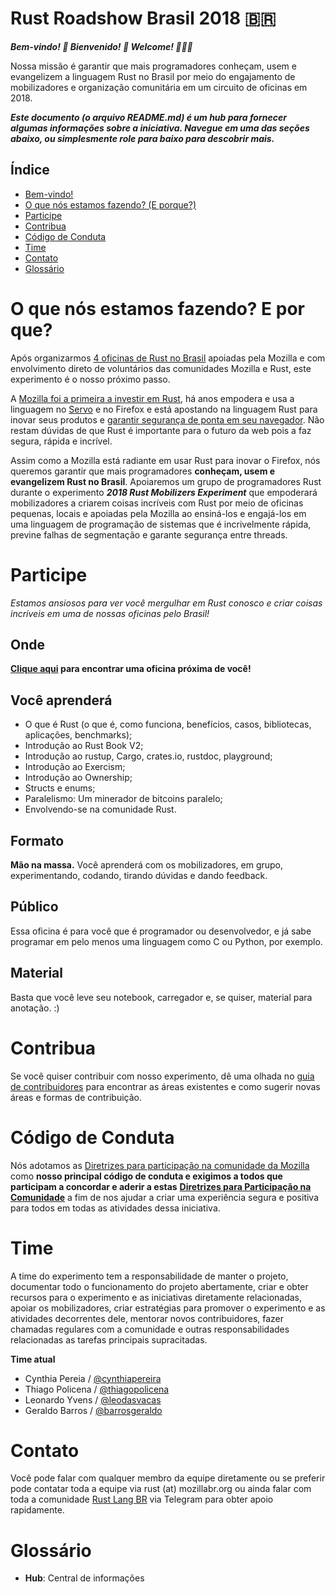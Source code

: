 Rust Roadshow Brasil 2018 🇧🇷
======================
***Bem-vindo! :tada: Bienvenido! :confetti_ball: Welcome! :balloon::balloon::balloon:***

Nossa missão é garantir que mais programadores conheçam, usem e evangelizem a linguagem Rust no Brasil por meio do engajamento de mobilizadores e organização comunitária em um circuito de oficinas em 2018.

***Este documento (o arquivo README.md) é um hub para fornecer algumas informações sobre a iniciativa. Navegue em uma das seções abaixo, ou simplesmente role para baixo para descobrir mais.***

## Índice
* [Bem-vindo!](#rust-roadshow-brasil-2018-)
* [O que nós estamos fazendo? (E porque?)](#o-que-nós-estamos-fazendo-e-porque)
* [Participe](#participe)
* [Contribua](#contribua)
* [Código de Conduta](#código-de-conduta)
* [Time](#time)
* [Contato](#contato)
* [Glossário](#glossário)

# O que nós estamos fazendo? E por que?
Após organizarmos [4 oficinas de Rust no Brasil](https://www.eventbrite.com.br/o/mozilla-brasil-14167163781) apoiadas pela Mozilla e com envolvimento direto de voluntários das comunidades Mozilla e Rust, este experimento é o nosso próximo passo.

A [Mozilla foi a primeira a investir em Rust](https://research.mozilla.org/rust/), há anos empodera e usa a linguagem no [Servo](https://github.com/servo/servo) e no Firefox e está apostando na linguagem Rust para inovar seus produtos e [garantir segurança de ponta em seu navegador](https://blog.mozilla.org/firefox/put-trust-rust-shipping-now-firefox/). Não restam dúvidas de que Rust é importante para o futuro da web pois a faz segura, rápida e incrível.

Assim como a Mozilla está radiante em usar Rust para inovar o Firefox, nós queremos garantir que mais programadores **conheçam, usem e evangelizem Rust no Brasil**. Apoiaremos um grupo de programadores Rust durante o experimento ***2018 Rust Mobilizers Experiment*** que empoderará mobilizadores a criarem coisas incríveis com Rust por meio de oficinas pequenas, locais e apoiadas pela Mozilla ao ensiná-los e engajá-los em uma linguagem de programação de sistemas que é incrivelmente rápida, previne falhas de segmentação e garante segurança entre threads.

# Participe
*Estamos ansiosos para ver você mergulhar em Rust conosco e criar coisas incríveis em uma de nossas oficinas pelo Brasil!*

## Onde
**[Clique aqui](https://rust-br.github.io/2018-roadshow/) para encontrar uma oficina próxima de você!**

## Você aprenderá
- O que é Rust (o que é, como funciona, benefícios, casos, bibliotecas, aplicações, benchmarks);
- Introdução ao Rust Book V2;
- Introdução ao rustup, Cargo, crates.io, rustdoc, playground;
- Introdução ao Exercism;
- Introdução ao Ownership;
- Structs e enums;
- Paralelismo: Um minerador de bitcoins paralelo;
- Envolvendo-se na comunidade Rust.

## Formato
**Mão na massa.** Você aprenderá com os mobilizadores, em grupo, experimentando, codando, tirando dúvidas e dando feedback.

## Público
Essa oficina é para você que é programador ou desenvolvedor, e já sabe programar em pelo menos uma linguagem como C ou Python, por exemplo.

## Material
Basta que você leve seu notebook, carregador e, se quiser, material para anotação. :)

# Contribua
Se você quiser contribuir com nosso experimento, dê uma olhada no [guia de contribuidores](CONTRIBUTING.md) para encontrar as áreas existentes e como sugerir novas áreas e formas de contribuição.

# Código de Conduta
Nós adotamos as [Diretrizes para participação na comunidade da Mozilla](https://www.mozilla.org/pt-BR/about/governance/policies/participation/) como **nosso principal código de conduta e exigimos a todos que participam a concordar e aderir a estas** [**Diretrizes para Participação na Comunidade**](https://www.mozilla.org/pt-BR/about/governance/policies/participation/) a fim de nos ajudar a criar uma experiência segura e positiva para todos em todas as atividades dessa iniciativa.

# Time
A time do experimento tem a responsabilidade de manter o projeto, documentar todo o funcionamento do projeto abertamente, criar e obter recursos para o experimento e as iniciativas diretamente relacionadas, apoiar os mobilizadores, criar estratégias para promover o experimento e as atividades decorrentes dele, mentorar novos contribuidores, fazer chamadas regulares com a comunidade e outras responsabilidades relacionadas as tarefas principais supracitadas.

**Time atual**
- Cynthia Pereia / [@cynthiapereira](https://github.com/cynthiapereira)
- Thiago Policena / [@thiagopolicena](https://github.com/thiagopolicena)
- Leonardo Yvens / [@leodasvacas](https://github.com/leodasvacas)
- Geraldo Barros / [@barrosgeraldo](https://github.com/barrosgeraldo)

# Contato
Você pode falar com qualquer membro da equipe diretamente ou se preferir pode contatar toda a equipe via rust (at) mozillabr.org ou ainda falar com toda a comunidade [Rust Lang BR](https://t.me/rustlangbr) via Telegram para obter apoio rapidamente.

# Glossário
- **Hub**: Central de informações

